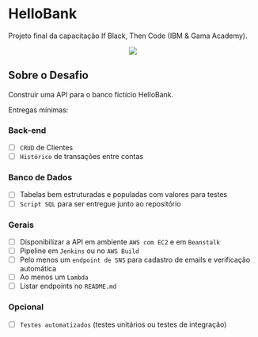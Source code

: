 # HelloBank
Projeto final da capacitação If Black, Then Code (IBM & Gama Academy).
<div align="center">
<img src="http://img.shields.io/static/v1?label=STATUS&message=EM%20DESENVOLVIMENTO&color=GREEN&style=for-the-badge"/>
</div>

## Sobre o Desafio
Construir uma API para o banco fictício HelloBank.

Entregas mínimas:
### Back-end
  - [ ] `CRUD` de Clientes
  - [ ] `Histórico` de transações entre contas
### Banco de Dados
  - [ ] Tabelas bem estruturadas e populadas com valores para testes
  - [ ] `Script SQL` para ser entregue junto ao repositório
### Gerais
  - [ ] Disponibilizar a API em ambiente `AWS com EC2` e em `Beanstalk`
  - [ ] Pipeline em `Jenkins` ou no `AWS Build`
  - [ ] Pelo menos um `endpoint de SNS` para cadastro de emails e verificação automática
  - [ ] Ao menos um `Lambda`
  - [ ] Listar endpoints no `README.md`
### Opcional
  - [ ] `Testes automatizados` (testes unitários ou testes de integração)
  
  
